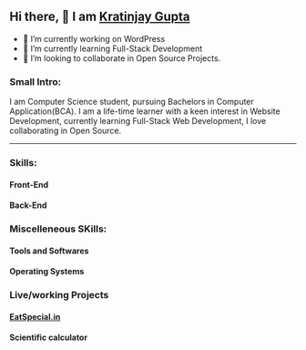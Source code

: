 ## Hi there, 👋 I am <A href="https://kratinjay.github.io/">Kratinjay Gupta</A>

- 🔭 I’m currently working on WordPress
- 🌱 I’m currently learning Full-Stack Development
- 👯 I’m looking to collaborate in Open Source Projects.

<h3><b>Small Intro:</b></h3>
I am Computer Science student, pursuing Bachelors in Computer Application(BCA). I am a life-time learner with a keen interest in Website Development, currently learning Full-Stack Web Development, I love collaborating in Open Source.

<hr>

<h3><b>Skills:</b></h3>
<h4><b>Front-End</b></h4>

<h4><b>Back-End</b></h4>

<h3><b> Miscelleneous SKills:</b></h3>
<h4><b>Tools and Softwares</b></h4>

<h4><b>Operating Systems</b></h4>

<h3><b>Live/working Projects</b></h3>
<a href="https://eatspecial.in/"><h4><b>EatSpecial.in</b></h4></a>
<a><h4><b>Scientific calculator</b></h4></a>


